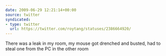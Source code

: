 ```yaml
---
date: 2009-06-29 12:21:14+00:00
source: twitter
syndicated:
- type: twitter
  url: https://twitter.com/roytang/statuses/2386664920/
---
```


There was a leak in my room, my mouse got drenched and busted, had to steal one from the PC in the other room